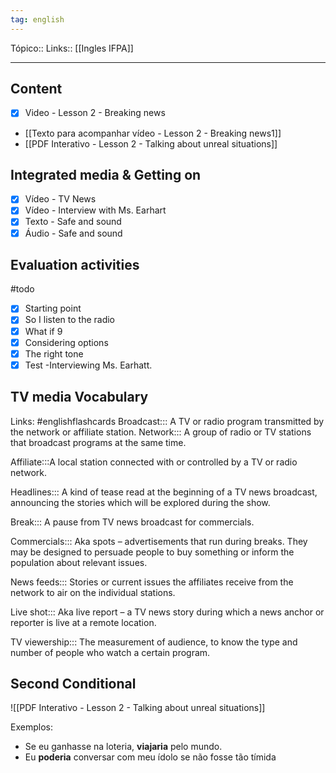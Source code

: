 ```yaml
---
tag: english
---
```

Tópico::
Links:: [[Ingles IFPA]]

---

## Content
- [x] Video - Lesson 2 - Breaking news
- [[Texto para acompanhar vídeo - Lesson 2 - Breaking news1]]
- [[PDF Interativo - Lesson 2 - Talking about unreal situations]]
## Integrated media & Getting on

- [x] Vídeo - TV News
- [x] Vídeo - Interview with Ms. Earhart
- [x] Texto - Safe and sound
- [x] Áudio - Safe and sound

## Evaluation activities

#todo 
- [x] Starting point
- [x] So I listen to the radio
- [x] What if 9
- [x] Considering options
- [x] The right tone
- [x] Test -Interviewing Ms. Earhatt.

## TV media Vocabulary
Links: #englishflashcards
Broadcast::: A TV or radio program transmitted by the network or affiliate station.
Network::: A group of radio or TV stations that broadcast programs at the same time.
<!--SR:!2023-03-24,3,250!2023-03-24,3,250-->
Affiliate:::A local station connected with or controlled by a TV or radio network.
<!--SR:!2023-03-24,3,250!2023-03-24,3,250-->
Headlines::: A kind of tease read at the beginning of a TV news broadcast, announcing the stories which will be explored during the show.
<!--SR:!2023-03-24,3,250!2023-03-24,3,250-->
Break::: A pause from TV news broadcast for commercials.
<!--SR:!2023-03-24,3,250!2023-03-24,3,250-->
Commercials::: Aka spots – advertisements that run during breaks. They may be designed to persuade people to buy something or inform the population about relevant issues.
<!--SR:!2023-03-24,3,250!2023-03-24,3,250-->
News feeds::: Stories or current issues the affiliates receive from the network to air on the individual stations.
<!--SR:!2023-03-24,3,250!2023-03-24,3,250-->
Live shot::: Aka live report – a TV news story during which a news anchor or reporter is live at a remote location.
<!--SR:!2023-03-24,3,250!2023-03-24,3,250-->
TV viewership::: The measurement of audience, to know the type and number of people who watch a certain program.
<!--SR:!2023-03-24,3,250!2023-03-24,3,250-->

## Second Conditional


![[PDF Interativo - Lesson 2 - Talking about unreal situations]]

Exemplos:
- Se eu ganhasse na loteria, **viajaria** pelo mundo.
- Eu **poderia** conversar com meu ídolo se não fosse tão tímida

